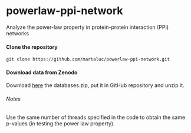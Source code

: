 # powerlaw-ppi-network

Analyze the power-law property in protein-protein interaction (PPI) networks

#### Clone the repository

```
git clone https://github.com/martaluc/powerlaw-ppi-network.git
```

#### Download data from Zenodo
Download [here](https://doi.org/10.5281/zenodo.7695121) the databases.zip, put it in GitHub repository and unzip it.

###### Notes
Use the same number of threads specified in the code to obtain the same p-values (in testing the power law property).
